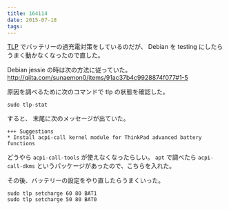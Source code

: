 ```yaml
---
title: 164114
date: 2015-07-18
tags:
---
```


[TLP](https://github.com/linrunner/TLP) でバッテリーの過充電対策をしているのだが、
Debian を testing にしたらうまく動かなくなったので直した。

Debian jessie の時は次の方法に従っていた。
http://qiita.com/sunaemon0/items/91ac37b4c9928874f077#1-5

原因を調べるために次のコマンドで tlp の状態を確認した。

```
sudo tlp-stat
```

すると、 末尾に次のメッセージが出ていた。

```
+++ Suggestions
* Install acpi-call kernel module for ThinkPad advanced battery functions
```

どうやら `acpi-call-tools` が使えなくなったらしい。
`apt` で調べたら `acpi-call-dkms` というパッケージがあったので、こちらを入れた。

その後、バッテリーの設定をやり直したらうまくいった。

```
sudo tlp setcharge 60 80 BAT1
sudo tlp setcharge 50 80 BAT0
```
